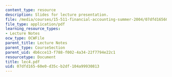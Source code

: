 ```yaml
---
content_type: resource
description: Slides for lecture presentation.
file: /media/courses/15-511-financial-accounting-summer-2004/07dfd16560e0d35cb2df104a99930813_lec4.pdf
file_type: application/pdf
learning_resource_types:
- Lecture Notes
ocw_type: OCWFile
parent_title: Lecture Notes
parent_type: CourseSection
parent_uid: 4b6cce13-f788-f002-4a34-22f7794e22c1
resourcetype: Document
title: lec4.pdf
uid: 07dfd165-60e0-d35c-b2df-104a99930813
---
```

